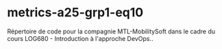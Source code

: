 # metrics-a25-grp1-eq10
Répertoire de code pour la compagnie MTL-MobilitySoft dans le cadre du cours LOG680 - Introduction à l'approche DevOps..
